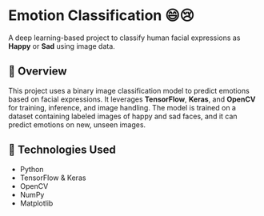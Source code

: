 # Emotion Classification 😄😢

A deep learning-based project to classify human facial expressions as **Happy** or **Sad** using image data.

## 🧠 Overview

This project uses a binary image classification model to predict emotions based on facial expressions. It leverages **TensorFlow**, **Keras**, and **OpenCV** for training, inference, and image handling. The model is trained on a dataset containing labeled images of happy and sad faces, and it can predict emotions on new, unseen images.

## 🚀 Technologies Used

- Python
- TensorFlow & Keras
- OpenCV
- NumPy
- Matplotlib
  
